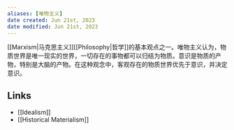 ```yaml
---
aliases: [唯物主义]
date created: Jun 21st, 2023
date modified: Jun 21st, 2023
---
```

[[Marxism|马克思主义]][[Philosophy|哲学]]的基本观点之一。唯物主义认为，物质世界是唯一现实的世界，一切存在的事物都可以归结为物质。意识是物质的产物，特别是大脑的产物。在这种观念中，客观存在的物质世界优先于意识，并决定意识。

## Links
- [[Idealism]]
- [[Historical Materialism]]